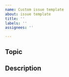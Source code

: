 ```yaml
---
name: Custom issue template
about: issue template
title: ''
labels: ''
assignees: ''

---
```


## Topic

## Description
